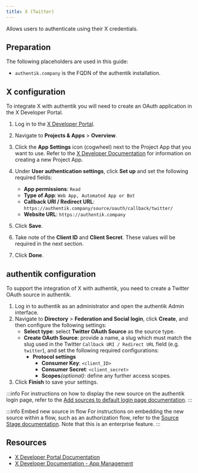 ```yaml
---
title: X (Twitter)
---
```


Allows users to authenticate using their X credentials.

## Preparation

The following placeholders are used in this guide:

- `authentik.company` is the FQDN of the authentik installation.

## X configuration

To integrate X with authentik you will need to create an OAuth application in the X Developer Portal.

1. Log in to the [X Developer Portal](https://developer.twitter.com/).
2. Navigate to **Projects & Apps** > **Overview**.
3. Click the **App Settings** icon (cogwheel) next to the Project App that you want to use. Refer to the [X Developer Documentation](https://docs.x.com/fundamentals/developer-apps#app-management) for information on creating a new Project App.
4. Under **User authentication settings**, click **Set up** and set the following required fields:
    - **App permissions**: `Read`
    - **Type of App**: `Web App, Automated App or Bot`
    - **Callback URI / Redirect URL**: `https://authentik.company/source/oauth/callback/twitter/`
    - **Website URL**: `https://authentik.company`

5. Click **Save**.
6. Take note of the **Client ID** and **Client Secret**. These values will be required in the next section.
7. Click **Done**.

## authentik configuration

To support the integration of X with authentik, you need to create a Twitter OAuth source in authentik.

1. Log in to authentik as an administrator and open the authentik Admin interface.
2. Navigate to **Directory** > **Federation and Social login**, click **Create**, and then configure the following settings:
    - **Select type**: select **Twitter OAuth Source** as the source type.
    - **Create OAuth Source**: provide a name, a slug which must match the slug used in the Twitter `Callback URI / Redirect URL` field (e.g. `twitter`), and set the following required configurations:
        - **Protocol settings**
            - **Consumer Key**: `<client_ID>`
            - **Consumer Secret**: `<client_secret>`
            - **Scopes**_(optional)_: define any further access scopes.
3. Click **Finish** to save your settings.

:::info
For instructions on how to display the new source on the authentik login page, refer to the [Add sources to default login page documentation](../../index.md#add-sources-to-default-login-page).
:::

:::info Embed new source in flow
For instructions on embedding the new source within a flow, such as an authorization flow, refer to the [Source Stage documentation](../../../../../add-secure-apps/flows-stages/stages/source/). Note that this is an enterprise feature.
:::

## Resources

- [X Developer Portal Documentation](https://docs.x.com/fundamentals/developer-portal)
- [X Developer Documentation - App Management](https://docs.x.com/fundamentals/developer-apps#app-management)
